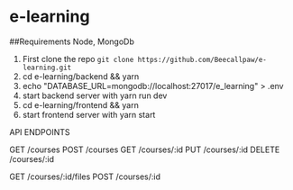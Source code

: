 # e-learning

##Requirements Node, MongoDb

1. First clone the repo `git clone https://github.com/Beecallpaw/e-learning.git`
2. cd e-learning/backend && yarn 
3. echo "DATABASE_URL=mongodb://localhost:27017/e_learning" > .env
4. start backend server with yarn run dev
5. cd e-learning/frontend && yarn
6. start frontend server with yarn start

API ENDPOINTS

GET /courses
POST /courses
GET /courses/:id
PUT /courses/:id
DELETE /courses/:id

GET /courses/:id/files
POST /courses/:id

